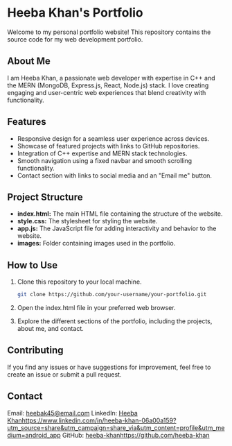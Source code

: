 # Heeba Khan's Portfolio

Welcome to my personal portfolio website! This repository contains the source code for my web development portfolio.

## About Me

I am Heeba Khan, a passionate web developer with expertise in C++ and the MERN (MongoDB, Express.js, React, Node.js) stack. I love creating engaging and user-centric web experiences that blend creativity with functionality.

## Features

- Responsive design for a seamless user experience across devices.
- Showcase of featured projects with links to GitHub repositories.
- Integration of C++ expertise and MERN stack technologies.
- Smooth navigation using a fixed navbar and smooth scrolling functionality.
- Contact section with links to social media and an "Email me" button.

## Project Structure

- **index.html:** The main HTML file containing the structure of the website.
- **style.css:** The stylesheet for styling the website.
- **app.js:** The JavaScript file for adding interactivity and behavior to the website.
- **images:** Folder containing images used in the portfolio.

## How to Use

1. Clone this repository to your local machine.
   ```bash
   git clone https://github.com/your-username/your-portfolio.git

2. Open the index.html file in your preferred web browser.

3. Explore the different sections of the portfolio, including the projects, about me, and contact.

## Contributing

If you find any issues or have suggestions for improvement, feel free to create an issue or submit a pull request.

## Contact

Email: heebak45@email.com
LinkedIn: [Heeba Khan](https://www.linkedin.com/in/heeba-khan-06a00a159?utm_source=share&utm_campaign=share_via&utm_content=profile&utm_medium=android_app)https://www.linkedin.com/in/heeba-khan-06a00a159?utm_source=share&utm_campaign=share_via&utm_content=profile&utm_medium=android_app
GitHub: [heeba-khan](https://github.com/heeba-khan)https://github.com/heeba-khan

